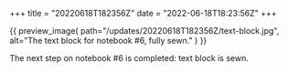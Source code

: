 +++
title = "20220618T182356Z"
date  = "2022-06-18T18:23:56Z"
+++

{{
    preview_image(
        path="/updates/20220618T182356Z/text-block.jpg",
        alt="The text block for notebook #6, fully sewn."
    )
}}

The next step on notebook #6 is completed: text block is sewn.
